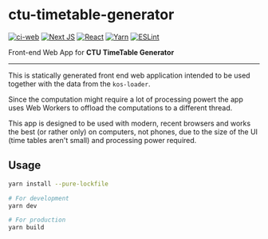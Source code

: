 # ctu-timetable-generator

[![ci-web](https://github.com/antoninkriz/CTU-TimeTable-Generator/actions/workflows/ci-web.yml/badge.svg)](https://github.com/antoninkriz/CTU-TimeTable-Generator/actions/workflows/ci-python.yml)
[![Next JS](https://img.shields.io/badge/Next-black?logo=next.js&logoColor=white)](https://nextjs.org/)
[![React](https://img.shields.io/badge/react-%2320232a.svg?logo=react&logoColor=%2361DAFB)](https://react.dev/)
[![Yarn](https://img.shields.io/badge/yarn-%232C8EBB.svg?logo=yarn&logoColor=white)](https://yarnpkg.com/)
[![ESLint](https://img.shields.io/badge/ESLint-4B3263?logo=eslint&logoColor=white)](https://eslint.org/)

Front-end Web App for **CTU TimeTable Generator**

---

This is statically generated front end web application intended to be used together with the data from the `kos-loader`.

Since the computation might require a lot of processing powert the app uses Web Workers to offload the computations to a different thread.

This app is designed to be used with modern, recent browsers and works the best (or rather only) on computers, not phones, due to the size of the UI (time tables aren't small) and processing power required.


## Usage

```bash
yarn install --pure-lockfile

# For development
yarn dev

# For production
yarn build
```
